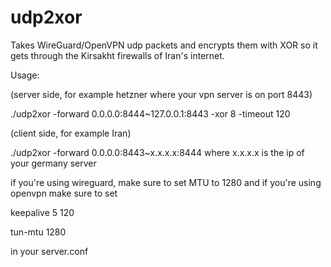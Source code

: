 # udp2xor

Takes WireGuard/OpenVPN udp packets and encrypts them with XOR so it gets through the Kirsakht firewalls of Iran's internet.

Usage:

(server side, for example hetzner where your vpn server is on port 8443)

./udp2xor -forward 0.0.0.0:8444~127.0.0.1:8443 -xor 8 -timeout 120

(client side, for example Iran)

./udp2xor -forward 0.0.0.0:8443~x.x.x.x:8444 where x.x.x.x is the ip of your germany server

if you're using wireguard, make sure to set MTU to 1280 and if you're using openvpn make sure to set

keepalive 5 120

tun-mtu 1280

in your server.conf
